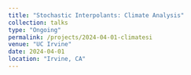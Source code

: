 ```yaml
---
title: "Stochastic Interpolants: Climate Analysis"
collection: talks
type: "Ongoing"
permalink: /projects/2024-04-01-climatesi
venue: "UC Irvine"
date: 2024-04-01
location: "Irvine, CA"
---
```

